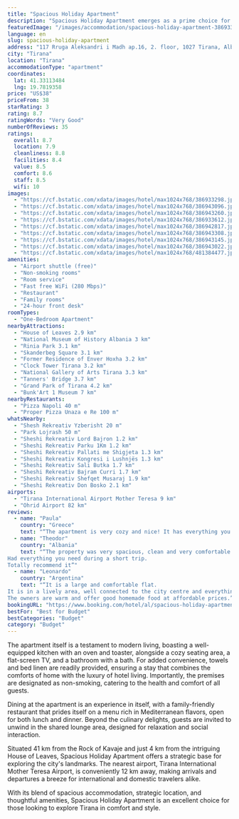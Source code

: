 ```yaml
---
title: "Spacious Holiday Apartment"
description: "Spacious Holiday Apartment emerges as a prime choice for travelers seeking comfort and convenience in the heart of Tirana."
featuredImage: "/images/accommodation/spacious-holiday-apartment-386933298.jpg"
language: en
slug: spacious-holiday-apartment
address: "117 Rruga Aleksandri i Madh ap.16, 2. floor, 1027 Tirana, Albania"
city: "Tirana"
location: "Tirana"
accommodationType: "apartment"
coordinates:
  lat: 41.33113484
  lng: 19.7819358
price: "US$38"
priceFrom: 38
starRating: 3
rating: 8.7
ratingWords: "Very Good"
numberOfReviews: 35
ratings:
  overall: 8.7
  location: 7.9
  cleanliness: 8.8
  facilities: 8.4
  value: 8.5
  comfort: 8.6
  staff: 8.5
  wifi: 10
images:
  - "https://cf.bstatic.com/xdata/images/hotel/max1024x768/386933298.jpg?k=112ad320e732023da26f1471338361706d18e162654259d5cc81b172085597e1&o=&hp=1"
  - "https://cf.bstatic.com/xdata/images/hotel/max1024x768/386943096.jpg?k=c72c635a2cb019bf8d09c644abe17b23184938b774dfa174b83a48d0ea8a141a&o=&hp=1"
  - "https://cf.bstatic.com/xdata/images/hotel/max1024x768/386943260.jpg?k=0dcb7bdeb019dd3127788bf6f54c75b669cebb9c16a1259c4ab0444965ba9ab6&o=&hp=1"
  - "https://cf.bstatic.com/xdata/images/hotel/max1024x768/386933612.jpg?k=1dd87d3fc69ef18103a7bf508d969d9df3cc68c304cb7092ece849c115866793&o=&hp=1"
  - "https://cf.bstatic.com/xdata/images/hotel/max1024x768/386942817.jpg?k=c2fbbf8081ab98429775d38d71cfa945babc51b9415defe5d0b5fa7ff1d5911d&o=&hp=1"
  - "https://cf.bstatic.com/xdata/images/hotel/max1024x768/386943308.jpg?k=aab29de0edb7130d2c1774e92ac2a12fd83e8d3cffe659b4cd223ce0f0a108a7&o=&hp=1"
  - "https://cf.bstatic.com/xdata/images/hotel/max1024x768/386943145.jpg?k=ed1661c22b3260a392735372d52f5d3ee1ef398fb58776a26685fa98d382039e&o=&hp=1"
  - "https://cf.bstatic.com/xdata/images/hotel/max1024x768/386943022.jpg?k=3765cb63f7afd1c0d6068a11a30a31dafa38d23ac23310aecd5e9076ad629cf2&o=&hp=1"
  - "https://cf.bstatic.com/xdata/images/hotel/max1024x768/481384477.jpg?k=7d2377bacf2186f28cea48a280e315ef38eace4ae32d0a879654eb2c4895184d&o=&hp=1"
amenities:
  - "Airport shuttle (free)"
  - "Non-smoking rooms"
  - "Room service"
  - "Fast free WiFi (280 Mbps)"
  - "Restaurant"
  - "Family rooms"
  - "24-hour front desk"
roomTypes:
  - "One-Bedroom Apartment"
nearbyAttractions:
  - "House of Leaves 2.9 km"
  - "National Museum of History Albania 3 km"
  - "Rinia Park 3.1 km"
  - "Skanderbeg Square 3.1 km"
  - "Former Residence of Enver Hoxha 3.2 km"
  - "Clock Tower Tirana 3.2 km"
  - "National Gallery of Arts Tirana 3.3 km"
  - "Tanners' Bridge 3.7 km"
  - "Grand Park of Tirana 4.2 km"
  - "Bunk'Art 1 Museum 7 km"
nearbyRestaurants:
  - "Pizza Napoli 40 m"
  - "Proper Pizza Unaza e Re 100 m"
whatsNearby:
  - "Shesh Rekreativ Yzberisht 20 m"
  - "Park Lojrash 50 m"
  - "Sheshi Rekreativ Lord Bajron 1.2 km"
  - "Sheshi Rekreativ Parku 1Km 1.2 km"
  - "Sheshi Rekreativ Pallati me Shigjeta 1.3 km"
  - "Sheshi Rekreativ Kongresi i Lushnjës 1.3 km"
  - "Sheshi Rekreativ Sali Butka 1.7 km"
  - "Sheshi Rekreativ Bajram Curri 1.7 km"
  - "Sheshi Rekreativ Shefqet Musaraj 1.9 km"
  - "Sheshi Rekreativ Don Bosko 2.1 km"
airports:
  - "Tirana International Airport Mother Teresa 9 km"
  - "Ohrid Airport 82 km"
reviews:
  - name: "Paula"
    country: "Greece"
    text: "“The apartment is very cozy and nice! It has everything you might need. There is also a big balcony in the apartment which is great! Finally the owner was very kind and helped us a lot with everything. Thanks for everything 🙏”"
  - name: "Theodor"
    country: "Albania"
    text: "“The property was very spacious, clean and very comfortable.
Had everything you need during a short trip.
Totally recommend it”"
  - name: "Leonardo"
    country: "Argentina"
    text: "“It is a large and comfortable flat.
It is in a lively area, well connected to the city centre and everything you might need.
The owners are warm and offer good homemade food at affordable prices.”"
bookingURL: "https://www.booking.com/hotel/al/spacious-holiday-apartment-tirane.en-gb.html?aid=8035640"
bestFor: "Best for Budget"
bestCategories: "Budget"
category: "Budget"
---
```


The apartment itself is a testament to modern living, boasting a well-equipped kitchen with an oven and toaster, alongside a cozy seating area, a flat-screen TV, and a bathroom with a bath. For added convenience, towels and bed linen are readily provided, ensuring a stay that combines the comforts of home with the luxury of hotel living. Importantly, the premises are designated as non-smoking, catering to the health and comfort of all guests.

Dining at the apartment is an experience in itself, with a family-friendly restaurant that prides itself on a menu rich in Mediterranean flavors, open for both lunch and dinner. Beyond the culinary delights, guests are invited to unwind in the shared lounge area, designed for relaxation and social interaction.

Situated 41 km from the Rock of Kavaje and just 4 km from the intriguing House of Leaves, Spacious Holiday Apartment offers a strategic base for exploring the city's landmarks. The nearest airport, Tirana International Mother Teresa Airport, is conveniently 12 km away, making arrivals and departures a breeze for international and domestic travelers alike.

With its blend of spacious accommodation, strategic location, and thoughtful amenities, Spacious Holiday Apartment is an excellent choice for those looking to explore Tirana in comfort and style.